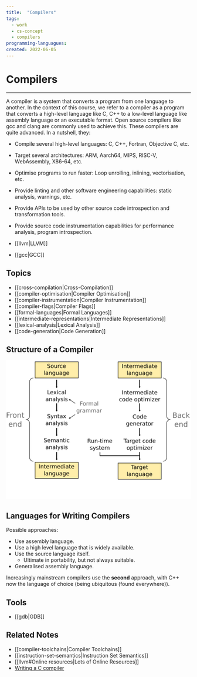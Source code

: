 ```yaml
---
title:  "Compilers"
tags:
  - work
  - cs-concept
  - compilers
programming-languagues:
created: 2022-06-05
---
```

# Compilers
---
A compiler is a system that converts a program from one language to another. In the context of this course, we refer to a compiler as a program that converts a high-level language like C, C++ to a low-level language like assembly language or an executable format. Open source compilers like gcc and clang are commonly used to achieve this. These compilers are quite advanced. In a nutshell, they:

- Compile several high-level languages: C, C++, Fortran, Objective C, etc.
- Target several architectures: ARM, Aarch64, MIPS, RISC-V, WebAssembly, X86-64, etc.
- Optimise programs to run faster: Loop unrolling, inlining, vectorisation, etc.
- Provide linting and other software engineering capabilities: static analysis, warnings, etc.
- Provide APIs to be used by other source code introspection and transformation tools.
- Provide source code instrumentation capabilities for performance analysis, program introspection.

- [[llvm|LLVM]]
- [[gcc|GCC]]

## Topics
- [[cross-compilation|Cross-Compilation]]
- [[compiler-optimisation|Compiler Optimisation]]
- [[compiler-instrumentation|Compiler Instrumentation]]
- [[compiler-flags|Compiler Flags]]
- [[formal-languages|Formal Languages]]
- [[intermediate-representations|Intermediate Representations]]
- [[lexical-analysis|Lexical Analysis]]
- [[code-generation|Code Generation]]

## Structure of a Compiler
![](notes/images/compiler-structure.png)

## Languages for Writing Compilers
Possible approaches:

- Use assembly language.
- Use a high level language that is widely available.
- Use the source language itself.
    - Ultimate in portability, but not always suitable.
- Generalised assembly language.

Increasingly mainstream compilers use the **second** approach, with C++ now the language of choice (being ubiquitous (found everywhere)).

## Tools
- [[gdb|GDB]]

## Related Notes
- [[compiler-toolchains|Compiler Toolchains]]
- [[instruction-set-semantics|Instruction Set Semantics]]
- [[llvm#Online resources|Lots of Online Resources]]
- [Writing a C compiler](https://norasandler.com/2017/11/29/Write-a-Compiler.html)
